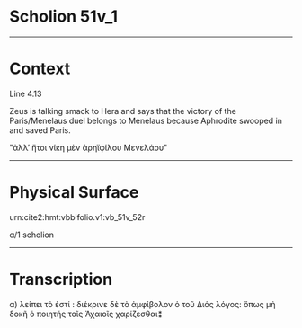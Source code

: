 

# Scholion 51v_1

---

# Context 

Line 4.13 

Zeus is talking smack to Hera and says that the victory of the Paris/Menelaus duel belongs to Menelaus because Aphrodite swooped in and saved Paris. 

"ἀλλʼ ἤτοι νίκη μὲν ἀρηϊφίλου Μενελάου"

---

# Physical Surface 

urn:cite2:hmt:vbbifolio.v1:vb_51v_52r

α/1 scholion 

---

# Transcription 

α) λείπει τὸ ἐστί : διέκρινε δὲ τὸ ἀμφίβολον ὁ τοῦ Διός λόγος: ὅπως μὴ δοκῆ ὁ ποιητής τοῖς Ἀχαιοῖς χαρίζεσθαι⁑